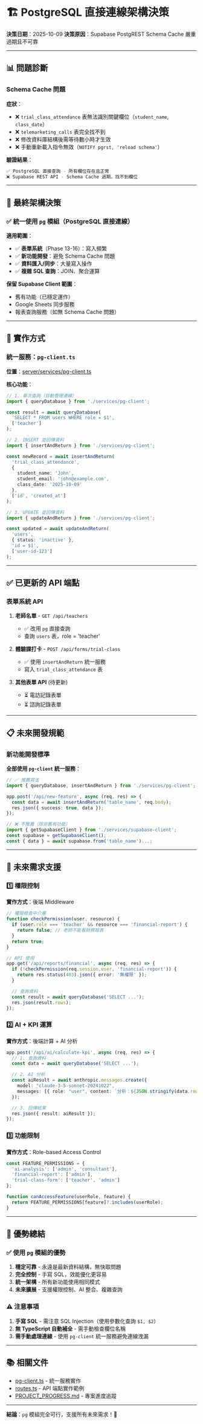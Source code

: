 # 🏗️ PostgreSQL 直接連線架構決策

**決策日期**：2025-10-09
**決策原因**：Supabase PostgREST Schema Cache 嚴重過期且不可靠

---

## 📊 問題診斷

### Schema Cache 問題

**症狀**：
- ❌ `trial_class_attendance` 表無法識別關鍵欄位（`student_name`, `class_date`）
- ❌ `telemarketing_calls` 表完全找不到
- ❌ 修改資料庫結構後需等待數小時才生效
- ❌ 手動重新載入指令無效（`NOTIFY pgrst, 'reload schema'`）

**驗證結果**：
```bash
✅ PostgreSQL 直接查詢 - 所有欄位存在且正常
❌ Supabase REST API - Schema Cache 過期，找不到欄位
```

---

## 🎯 最終架構決策

### ✅ 統一使用 `pg` 模組（PostgreSQL 直接連線）

**適用範圍**：
- ✅ **表單系統**（Phase 13-16）：寫入頻繁
- ✅ **新功能開發**：避免 Schema Cache 問題
- ✅ **資料匯入/同步**：大量寫入操作
- ✅ **複雜 SQL 查詢**：JOIN、聚合運算

**保留 Supabase Client 範圍**：
- 舊有功能（已穩定運作）
- Google Sheets 同步服務
- 報表查詢服務（如無 Schema Cache 問題）

---

## 🔧 實作方式

### 統一服務：`pg-client.ts`

**位置**：[server/services/pg-client.ts](server/services/pg-client.ts)

**核心功能**：
```typescript
// 1. 單次查詢（自動管理連線）
import { queryDatabase } from './services/pg-client';

const result = await queryDatabase(
  'SELECT * FROM users WHERE role = $1',
  ['teacher']
);

// 2. INSERT 並回傳資料
import { insertAndReturn } from './services/pg-client';

const newRecord = await insertAndReturn(
  'trial_class_attendance',
  {
    student_name: 'John',
    student_email: 'john@example.com',
    class_date: '2025-10-09'
  },
  ['id', 'created_at']
);

// 3. UPDATE 並回傳資料
import { updateAndReturn } from './services/pg-client';

const updated = await updateAndReturn(
  'users',
  { status: 'inactive' },
  'id = $1',
  ['user-id-123']
);
```

---

## ✅ 已更新的 API 端點

### 表單系統 API

1. **老師名單** - `GET /api/teachers`
   - ✅ 改用 `pg` 直接查詢
   - 查詢 `users` 表，role = 'teacher'

2. **體驗課打卡** - `POST /api/forms/trial-class`
   - ✅ 使用 `insertAndReturn` 統一服務
   - 寫入 `trial_class_attendance` 表

3. **其他表單 API** (待更新)
   - ⏳ 電訪記錄表單
   - ⏳ 諮詢記錄表單

---

## 📋 未來開發規範

### 新功能開發標準

**全部使用 `pg-client` 統一服務**：

```typescript
// ✅ 推薦寫法
import { queryDatabase, insertAndReturn } from './services/pg-client';

app.post('/api/new-feature', async (req, res) => {
  const data = await insertAndReturn('table_name', req.body);
  res.json({ success: true, data });
});

// ❌ 不推薦（除非舊有功能）
import { getSupabaseClient } from './services/supabase-client';
const supabase = getSupabaseClient();
const { data } = await supabase.from('table_name')...;
```

---

## 🔮 未來需求支援

### 1️⃣ 權限控制

**實作方式**：後端 Middleware

```typescript
// 權限檢查中介層
function checkPermission(user, resource) {
  if (user.role === 'teacher' && resource === 'financial-report') {
    return false; // 老師不能看財務報表
  }
  return true;
}

// API 使用
app.get('/api/reports/financial', async (req, res) => {
  if (!checkPermission(req.session.user, 'financial-report')) {
    return res.status(403).json({ error: '無權限' });
  }

  // 查詢資料
  const result = await queryDatabase('SELECT ...');
  res.json(result.rows);
});
```

### 2️⃣ AI + KPI 運算

**實作方式**：後端計算 + AI 分析

```typescript
app.post('/api/ai/calculate-kpi', async (req, res) => {
  // 1. 查詢資料
  const data = await queryDatabase('SELECT ...');

  // 2. AI 分析
  const aiResult = await anthropic.messages.create({
    model: "claude-3-5-sonnet-20241022",
    messages: [{ role: "user", content: `分析：${JSON.stringify(data.rows)}` }]
  });

  // 3. 回傳結果
  res.json({ result: aiResult });
});
```

### 3️⃣ 功能限制

**實作方式**：Role-based Access Control

```typescript
const FEATURE_PERMISSIONS = {
  'ai-analysis': ['admin', 'consultant'],
  'financial-report': ['admin'],
  'trial-class-form': ['teacher', 'admin']
};

function canAccessFeature(userRole, feature) {
  return FEATURE_PERMISSIONS[feature]?.includes(userRole);
}
```

---

## 🎯 優勢總結

### ✅ 使用 `pg` 模組的優勢

1. **穩定可靠** - 永遠是最新資料結構，無快取問題
2. **完全控制** - 手寫 SQL，效能優化更容易
3. **統一架構** - 所有新功能使用相同模式
4. **未來擴展** - 支援權限控制、AI 整合、複雜查詢

### ⚠️ 注意事項

1. **手寫 SQL** - 需注意 SQL Injection（使用參數化查詢 `$1, $2`）
2. **無 TypeScript 自動補全** - 需手動檢查欄位名稱
3. **需手動處理連線** - 使用 `pg-client` 統一服務避免連線洩漏

---

## 📚 相關文件

- [pg-client.ts](server/services/pg-client.ts) - 統一服務實作
- [routes.ts](server/routes.ts) - API 端點實作範例
- [PROJECT_PROGRESS.md](PROJECT_PROGRESS.md) - 專案進度追蹤

---

**結論**：`pg` 模組完全可行，支援所有未來需求！🚀
